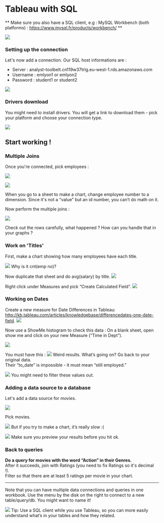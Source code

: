 # Tableau with SQL

** Make sure you also have a SQL client, e.g : MySQL Workbench (both platforms) : https://www.mysql.fr/products/workbench/ **

![](assets/tabSQL1.PNG)

### Setting up the connection
Let's now add a connection. Our SQL host informations are :
* Server : analyst-toolbelt.cn119w37trlg.eu-west-1.rds.amazonaws.com
* Username : emlyon1 or emlyon2
* Password : student1 or student2

![](assets/tabSQL2.PNG)

### Drivers download
You might need to install drivers.
You will get a link to download them - pick your
platform and choose your connection type.

![](assets/tabSQL3.PNG)

## Start working !
### Multiple Joins
Once you're connected, pick employees :

![](assets/tabSQL4.PNG)

![](assets/tabSQL5.PNG)

When you go to a sheet to make a chart, change employee number to a dimension. Since it's not a “value” but an id number, you can’t do math
on it.

Now perform the multiple joins :

![](assets/tabSQL6.PNG)

Check out the rows carefully, what happened ? How can you handle that in your graphs ?

### Work on 'Titles'
First, make a chart showing how many employees have each title.

![](assets/tabSQL7.PNG)
Why is it cnt(emp no)?

Now duplicate that sheet and do avg(salary) by title.
![](assets/tabSQL8.PNG)

Right click under Measures and pick “Create Calculated Field”.
![](assets/tabSQL9.PNG)

### Working on Dates
Create a new measure for Date Differences in Tableau: http://kb.tableau.com/articles/knowledgebase/differencedates-one-date-field.
![](assets/tabSQL10.PNG)

Now use a ShowMe histogram to check this data : On a blank sheet, open show me and click on your new Measure (“Time in Dept”).

![](assets/tabSQL11.PNG)

You must have this :
![](assets/tabSQL12.PNG)
Weird results. What’s going on? Go back to your original data.    
Their “to_date” is impossible - it must mean “still employed.”

![](assets/tabSQL13.PNG)
You might need to filter these values out.

### Adding a data source to a database
Let's add a data source for *movies*.

![](assets/tabSQL14.PNG)

Pick movies.

![](assets/tabSQL15.PNG)
But if you try to make a chart, it’s really slow :(

![](assets/tabSQL16.PNG)
Make sure you preview your results before you hit ok.

### Back to queries
**Do a query for movies with the
word “Action” in their Genres.**  
After it succeeds, join with Ratings (you need to fix Ratings so it's decimal !).  
Filter so that there are at least 5 ratings per movie in your chart.

 ***
Note that you can have multiple data connections
and queries in one workbook.
Use the menu by the disk on the right to connect to a new table/query/db. You might want to name it!

![](assets/tabSQL17.PNG)
Tip: Use a SQL client while you use Tableau, so you can more easily understand what’s in your tables and how they related.
